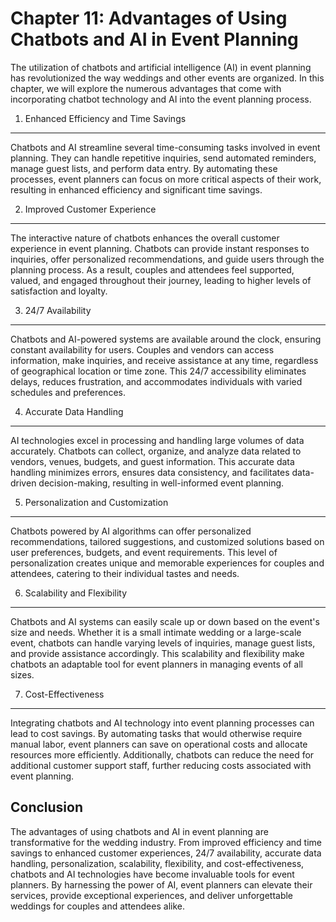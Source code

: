 Chapter 11: Advantages of Using Chatbots and AI in Event Planning
=================================================================

The utilization of chatbots and artificial intelligence (AI) in event planning has revolutionized the way weddings and other events are organized. In this chapter, we will explore the numerous advantages that come with incorporating chatbot technology and AI into the event planning process.

1. Enhanced Efficiency and Time Savings
---------------------------------------

Chatbots and AI streamline several time-consuming tasks involved in event planning. They can handle repetitive inquiries, send automated reminders, manage guest lists, and perform data entry. By automating these processes, event planners can focus on more critical aspects of their work, resulting in enhanced efficiency and significant time savings.

2. Improved Customer Experience
-------------------------------

The interactive nature of chatbots enhances the overall customer experience in event planning. Chatbots can provide instant responses to inquiries, offer personalized recommendations, and guide users through the planning process. As a result, couples and attendees feel supported, valued, and engaged throughout their journey, leading to higher levels of satisfaction and loyalty.

3. 24/7 Availability
--------------------

Chatbots and AI-powered systems are available around the clock, ensuring constant availability for users. Couples and vendors can access information, make inquiries, and receive assistance at any time, regardless of geographical location or time zone. This 24/7 accessibility eliminates delays, reduces frustration, and accommodates individuals with varied schedules and preferences.

4. Accurate Data Handling
-------------------------

AI technologies excel in processing and handling large volumes of data accurately. Chatbots can collect, organize, and analyze data related to vendors, venues, budgets, and guest information. This accurate data handling minimizes errors, ensures data consistency, and facilitates data-driven decision-making, resulting in well-informed event planning.

5. Personalization and Customization
------------------------------------

Chatbots powered by AI algorithms can offer personalized recommendations, tailored suggestions, and customized solutions based on user preferences, budgets, and event requirements. This level of personalization creates unique and memorable experiences for couples and attendees, catering to their individual tastes and needs.

6. Scalability and Flexibility
------------------------------

Chatbots and AI systems can easily scale up or down based on the event's size and needs. Whether it is a small intimate wedding or a large-scale event, chatbots can handle varying levels of inquiries, manage guest lists, and provide assistance accordingly. This scalability and flexibility make chatbots an adaptable tool for event planners in managing events of all sizes.

7. Cost-Effectiveness
---------------------

Integrating chatbots and AI technology into event planning processes can lead to cost savings. By automating tasks that would otherwise require manual labor, event planners can save on operational costs and allocate resources more efficiently. Additionally, chatbots can reduce the need for additional customer support staff, further reducing costs associated with event planning.

Conclusion
----------

The advantages of using chatbots and AI in event planning are transformative for the wedding industry. From improved efficiency and time savings to enhanced customer experiences, 24/7 availability, accurate data handling, personalization, scalability, flexibility, and cost-effectiveness, chatbots and AI technologies have become invaluable tools for event planners. By harnessing the power of AI, event planners can elevate their services, provide exceptional experiences, and deliver unforgettable weddings for couples and attendees alike.
